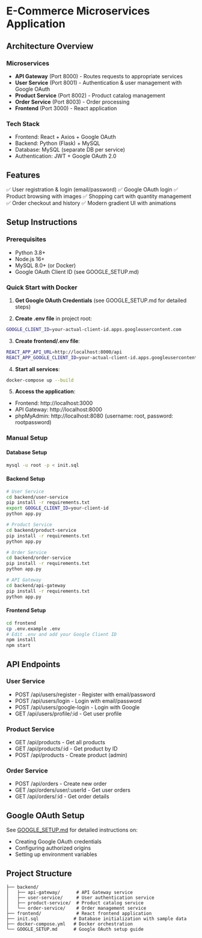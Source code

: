 # E-Commerce Microservices Application

## Architecture Overview

### Microservices
- **API Gateway** (Port 8000) - Routes requests to appropriate services
- **User Service** (Port 8001) - Authentication & user management with Google OAuth
- **Product Service** (Port 8002) - Product catalog management
- **Order Service** (Port 8003) - Order processing
- **Frontend** (Port 3000) - React application

### Tech Stack
- Frontend: React + Axios + Google OAuth
- Backend: Python (Flask) + MySQL
- Database: MySQL (separate DB per service)
- Authentication: JWT + Google OAuth 2.0

## Features
✅ User registration & login (email/password)
✅ Google OAuth login
✅ Product browsing with images
✅ Shopping cart with quantity management
✅ Order checkout and history
✅ Modern gradient UI with animations

## Setup Instructions

### Prerequisites
- Python 3.8+
- Node.js 16+
- MySQL 8.0+ (or Docker)
- Google OAuth Client ID (see GOOGLE_SETUP.md)

### Quick Start with Docker

1. **Get Google OAuth Credentials** (see GOOGLE_SETUP.md for detailed steps)

2. **Create .env file** in project root:
```bash
GOOGLE_CLIENT_ID=your-actual-client-id.apps.googleusercontent.com
```

3. **Create frontend/.env file**:
```bash
REACT_APP_API_URL=http://localhost:8000/api
REACT_APP_GOOGLE_CLIENT_ID=your-actual-client-id.apps.googleusercontent.com
```

4. **Start all services**:
```bash
docker-compose up --build
```

5. **Access the application**:
- Frontend: http://localhost:3000
- API Gateway: http://localhost:8000
- phpMyAdmin: http://localhost:8080 (username: root, password: rootpassword)

### Manual Setup

#### Database Setup
```bash
mysql -u root -p < init.sql
```

#### Backend Setup
```bash
# User Service
cd backend/user-service
pip install -r requirements.txt
export GOOGLE_CLIENT_ID=your-client-id
python app.py

# Product Service
cd backend/product-service
pip install -r requirements.txt
python app.py

# Order Service
cd backend/order-service
pip install -r requirements.txt
python app.py

# API Gateway
cd backend/api-gateway
pip install -r requirements.txt
python app.py
```

#### Frontend Setup
```bash
cd frontend
cp .env.example .env
# Edit .env and add your Google Client ID
npm install
npm start
```

## API Endpoints

### User Service
- POST /api/users/register - Register with email/password
- POST /api/users/login - Login with email/password
- POST /api/users/google-login - Login with Google
- GET /api/users/profile/:id - Get user profile

### Product Service
- GET /api/products - Get all products
- GET /api/products/:id - Get product by ID
- POST /api/products - Create product (admin)

### Order Service
- POST /api/orders - Create new order
- GET /api/orders/user/:userId - Get user orders
- GET /api/orders/:id - Get order details

## Google OAuth Setup

See [GOOGLE_SETUP.md](GOOGLE_SETUP.md) for detailed instructions on:
- Creating Google OAuth credentials
- Configuring authorized origins
- Setting up environment variables

## Project Structure
```
├── backend/
│   ├── api-gateway/      # API Gateway service
│   ├── user-service/     # User authentication service
│   ├── product-service/  # Product catalog service
│   └── order-service/    # Order management service
├── frontend/             # React frontend application
├── init.sql             # Database initialization with sample data
├── docker-compose.yml   # Docker orchestration
└── GOOGLE_SETUP.md      # Google OAuth setup guide
```
